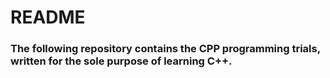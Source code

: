 # README

### The following repository contains the CPP programming trials, written for the sole purpose of learning C++.
